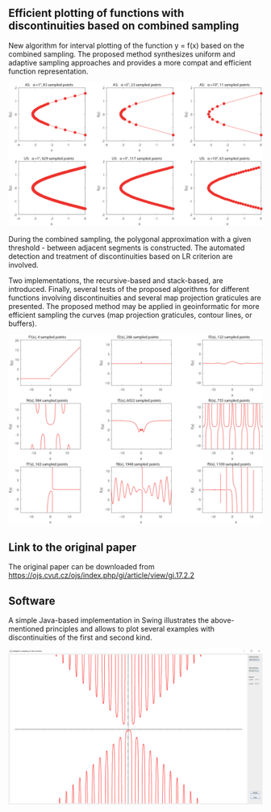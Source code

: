 ## Efficient plotting of functions with discontinuities based on combined sampling

New algorithm for interval plotting of the function y = f(x) based on the combined sampling. The proposed method synthesizes uniform and adaptive sampling approaches and provides a more compat and efficient function representation. 

![Image1](adaptive_sampling.png)

During the combined sampling, the polygonal approximation with a given threshold - between adjacent segments is constructed. The automated detection and treatment of discontinuities based on LR criterion are involved. 

Two implementations, the recursive-based and stack-based, are introduced. Finally, several tests of the proposed algorithms for different functions involving discontinuities and several map projection graticules are presented. The proposed method may be applied in geoinformatic for more efficient sampling the curves (map projection graticules, contour lines, or buffers). 

![Image2](sampled_functions.png)

## Link to the original paper
The original paper can be downloaded from
https://ojs.cvut.cz/ojs/index.php/gi/article/view/gi.17.2.2

## Software
A simple Java-based implementation in Swing illustrates the above-mentioned principles and allows to plot several examples with discontinuities of the first and second kind.

![Image3](sampling_java.png)
